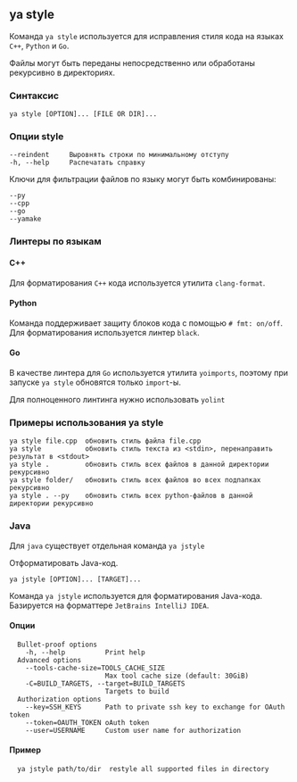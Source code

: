 ## ya style

Команда `ya style` используется для исправления стиля кода на языках `C++`, `Python` и `Go`. 

Файлы могут быть переданы непосредственно или обработаны рекурсивно в директориях.

### Синтаксис 

`ya style [OPTION]... [FILE OR DIR]...`

### Опции style
```
--reindent     Выровнять строки по минимальному отступу
-h, --help     Распечатать справку
```
Ключи для фильтрации файлов по языку могут быть комбинированы:
```
--py
--cpp
--go
--yamake
```
### Линтеры по языкам

#### C++
Для форматирования `C++` кода используется утилита `clang-format`.

#### Python
Команда поддерживает защиту блоков кода с помощью `# fmt: on/off`. Для форматирования используется линтер `black`.

#### Go
В качестве линтера для `Go` используется утилита `yoimports`, поэтому при запуске `ya style` обновятся только `import`-ы.

Для полноценного линтинга нужно использовать `yolint`

### Примеры использования ya style
```
ya style file.cpp  обновить стиль файла file.cpp
ya style           обновить стиль текста из <stdin>, перенаправить результат в <stdout>
ya style .         обновить стиль всех файлов в данной директории рекурсивно
ya style folder/   обновить стиль всех файлов во всех подпапках рекурсивно
ya style . --py    обновить стиль всех python-файлов в данной директории рекурсивно
```

### Java
Для `java` существует отдельная команда `ya jstyle`

Отформатировать Java-код.

`ya jstyle [OPTION]... [TARGET]...`

Команда `ya jstyle` используется для форматирования Java-кода. Базируется на форматтере `JetBrains IntelliJ IDEA`.

#### Опции
```
  Bullet-proof options
    -h, --help          Print help
  Advanced options
    --tools-cache-size=TOOLS_CACHE_SIZE
                        Max tool cache size (default: 30GiB)
    -C=BUILD_TARGETS, --target=BUILD_TARGETS
                        Targets to build
  Authorization options
    --key=SSH_KEYS      Path to private ssh key to exchange for OAuth token
    --token=OAUTH_TOKEN oAuth token
    --user=USERNAME     Custom user name for authorization
```

#### Пример
```
  ya jstyle path/to/dir  restyle all supported files in directory
```
